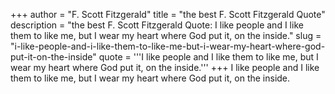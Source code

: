 +++
author = "F. Scott Fitzgerald"
title = "the best F. Scott Fitzgerald Quote"
description = "the best F. Scott Fitzgerald Quote: I like people and I like them to like me, but I wear my heart where God put it, on the inside."
slug = "i-like-people-and-i-like-them-to-like-me-but-i-wear-my-heart-where-god-put-it-on-the-inside"
quote = '''I like people and I like them to like me, but I wear my heart where God put it, on the inside.'''
+++
I like people and I like them to like me, but I wear my heart where God put it, on the inside.
